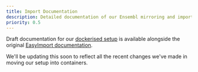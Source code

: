 ```yaml
---
title: Import Documentation
description: Detailed documentation of our Ensembl mirroring and import pipelines 
priority: 0.5
---
```


Draft documentation for our [dockerised setup](https://easy-import.readme.io/v1.0/docs/dockerised-setup) is available alongside the original [EasyImport documentation](https://easy-import.readme.io/).

We'll be updating this soon to reflect all the recent changes we've made in moving our setup into containers.
